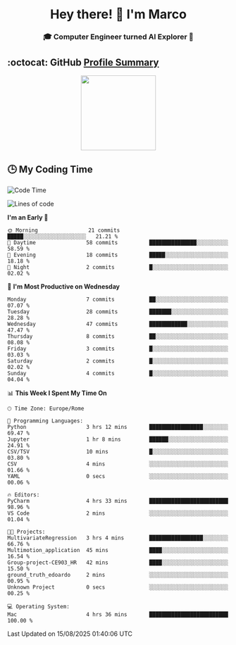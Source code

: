 <h1 align="center">Hey there! 👋 I'm Marco</h1> <h3 align="center">🎓 Computer Engineer turned AI Explorer 🌌</h3>

## :octocat: GitHub <a href="https://github.com/vn7n24fzkq/github-profile-summary-cards">Profile Summary</a>

<p align="center">
   <img style="height:170px;display:inline-block" src="http://github-profile-summary-cards.vercel.app/api/cards/profile-details?username=MarcoDelCore&theme=github_dark" />
</p>

## :clock3: My Coding Time 

<!--START_SECTION:waka-->
![Code Time](http://img.shields.io/badge/Code%20Time-119%20hrs%2012%20mins-blue)

![Lines of code](https://img.shields.io/badge/From%20Hello%20World%20I%27ve%20Written-105.3%20thousand%20lines%20of%20code-blue)

**I'm an Early 🐤** 

```text
🌞 Morning                21 commits          █████░░░░░░░░░░░░░░░░░░░░   21.21 % 
🌆 Daytime                58 commits          ███████████████░░░░░░░░░░   58.59 % 
🌃 Evening                18 commits          █████░░░░░░░░░░░░░░░░░░░░   18.18 % 
🌙 Night                  2 commits           █░░░░░░░░░░░░░░░░░░░░░░░░   02.02 % 
```
📅 **I'm Most Productive on Wednesday** 

```text
Monday                   7 commits           ██░░░░░░░░░░░░░░░░░░░░░░░   07.07 % 
Tuesday                  28 commits          ███████░░░░░░░░░░░░░░░░░░   28.28 % 
Wednesday                47 commits          ████████████░░░░░░░░░░░░░   47.47 % 
Thursday                 8 commits           ██░░░░░░░░░░░░░░░░░░░░░░░   08.08 % 
Friday                   3 commits           █░░░░░░░░░░░░░░░░░░░░░░░░   03.03 % 
Saturday                 2 commits           █░░░░░░░░░░░░░░░░░░░░░░░░   02.02 % 
Sunday                   4 commits           █░░░░░░░░░░░░░░░░░░░░░░░░   04.04 % 
```


📊 **This Week I Spent My Time On** 

```text
🕑︎ Time Zone: Europe/Rome

💬 Programming Languages: 
Python                   3 hrs 12 mins       █████████████████░░░░░░░░   69.47 % 
Jupyter                  1 hr 8 mins         ██████░░░░░░░░░░░░░░░░░░░   24.91 % 
CSV/TSV                  10 mins             █░░░░░░░░░░░░░░░░░░░░░░░░   03.80 % 
CSV                      4 mins              ░░░░░░░░░░░░░░░░░░░░░░░░░   01.66 % 
YAML                     0 secs              ░░░░░░░░░░░░░░░░░░░░░░░░░   00.06 % 

🔥 Editors: 
PyCharm                  4 hrs 33 mins       █████████████████████████   98.96 % 
VS Code                  2 mins              ░░░░░░░░░░░░░░░░░░░░░░░░░   01.04 % 

🐱‍💻 Projects: 
MultivariateRegression   3 hrs 4 mins        █████████████████░░░░░░░░   66.76 % 
Multimotion_application  45 mins             ████░░░░░░░░░░░░░░░░░░░░░   16.54 % 
Group-project-CE903_HR   42 mins             ████░░░░░░░░░░░░░░░░░░░░░   15.50 % 
ground_truth_edoardo     2 mins              ░░░░░░░░░░░░░░░░░░░░░░░░░   00.95 % 
Unknown Project          0 secs              ░░░░░░░░░░░░░░░░░░░░░░░░░   00.25 % 

💻 Operating System: 
Mac                      4 hrs 36 mins       █████████████████████████   100.00 % 
```


 Last Updated on 15/08/2025 01:40:06 UTC
<!--END_SECTION:waka-->
